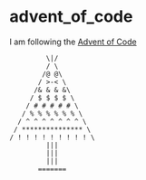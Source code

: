 # advent_of_code

I am following the [Advent of Code](https://adventofcode.com/)
```
         \|/
         / \
        /@ @\
       / >-< \
      /& & & &\
     / $ $ $ $ \
    / # # # # # \
   / % % % % % % \
  / ^ ^ ^ ^ ^ ^ ^ \
 / *************** \
/ ! ! ! ! ! ! ! ! ! \
         |||
         |||
         |||
       =======
```
